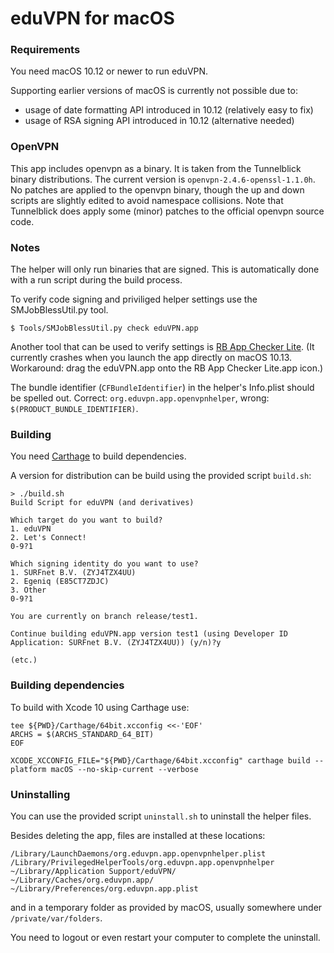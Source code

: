 # eduVPN for macOS

### Requirements

You need macOS 10.12 or newer to run eduVPN. 

Supporting earlier versions of macOS is currently not possible due to:

- usage of date formatting API introduced in 10.12 (relatively easy to fix)
- usage of RSA signing API introduced in 10.12 (alternative needed)

### OpenVPN

This app includes openvpn as a binary. It is taken from the Tunnelblick binary distributions. The current version is `openvpn-2.4.6-openssl-1.1.0h`. No patches are applied to the openvpn binary, though the up and down scripts are slightly edited to avoid namespace collisions. Note that Tunnelblick does apply some (minor) patches to the official openvpn source code.

### Notes

The helper will only run binaries that are signed. This is automatically done with a run script during the build process.

To verify code signing and priviliged helper settings use the SMJobBlessUtil.py tool.

    $ Tools/SMJobBlessUtil.py check eduVPN.app

Another tool that can be used to verify settings is [RB App Checker Lite](https://itunes.apple.com/nl/app/rb-app-checker-lite/id519421117?l=en&mt=12). (It currently crashes when you launch the app directly on macOS 10.13. Workaround: drag the eduVPN.app onto the RB App Checker Lite.app icon.)

The bundle identifier (`CFBundleIdentifier`) in the helper's Info.plist should be spelled out. Correct: `org.eduvpn.app.openvpnhelper`, wrong: `$(PRODUCT_BUNDLE_IDENTIFIER)`.

### Building

You need [Carthage](https://github.com/Carthage/Carthage) to build dependencies.

A version for distribution can be build using the provided script `build.sh`:

    > ./build.sh 
    Build Script for eduVPN (and derivatives)

    Which target do you want to build?
    1. eduVPN
    2. Let's Connect!
    0-9?1

    Which signing identity do you want to use?
    1. SURFnet B.V. (ZYJ4TZX4UU)
    2. Egeniq (E85CT7ZDJC)
    3. Other
    0-9?1

    You are currently on branch release/test1.

    Continue building eduVPN.app version test1 (using Developer ID Application: SURFnet B.V. (ZYJ4TZX4UU)) (y/n)?y
    
    (etc.)


### Building dependencies

To build with Xcode 10 using Carthage use:

    tee ${PWD}/Carthage/64bit.xcconfig <<-'EOF'
    ARCHS = $(ARCHS_STANDARD_64_BIT)
    EOF

    XCODE_XCCONFIG_FILE="${PWD}/Carthage/64bit.xcconfig" carthage build --platform macOS --no-skip-current --verbose

### Uninstalling

You can use the provided script `uninstall.sh` to uninstall the helper files.

Besides deleting the app, files are installed at these locations:

    /Library/LaunchDaemons/org.eduvpn.app.openvpnhelper.plist
    /Library/PrivilegedHelperTools/org.eduvpn.app.openvpnhelper
    ~/Library/Application Support/eduVPN/
    ~/Library/Caches/org.eduvpn.app/
    ~/Library/Preferences/org.eduvpn.app.plist
    
and in a temporary folder as provided by macOS, usually somewhere under `/private/var/folders`.

You need to logout or even restart your computer to complete the uninstall.

